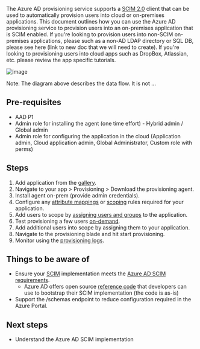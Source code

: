 The Azure AD provisioning service supports a [SCIM 2.0](https://aka.ms/scimoverview) client that can be used to automatically provision users into cloud or on-premises applications. This document outlines how you can use the Azure AD provisioning service to provision users into an on-premises application that is SCIM enabled. If you're looking to provision users into non-SCIM on-premises applications, please such as a non-AD LDAP directory or SQL DB, please see here (link to new doc that we will need to create). If you're looking to provisioning users into cloud apps such as DropBox, Atlassian, etc. please review the app specific tutorials. 

![image](https://user-images.githubusercontent.com/36525136/110343793-b2427100-7fe1-11eb-9bc3-05d6825f8f81.png)

Note: The diagram above describes the data flow. It is not ...

## Pre-requisites
* AAD P1
* Admin role for installing the agent (one time effort) - Hybrid admin / Global admin 
* Admin role for configuring the application in the cloud (Application admin, Cloud application admin, Global Administrator, Custom role with perms)

## Steps
1. Add application from the [gallery](https://docs.microsoft.com/en-us/azure/active-directory/manage-apps/add-application-portal).
1. Navigate to your app > Provisioning > Download the provisioning agent.
1. Install agent on-prem (provide admin credentials).
1. Configure any [attribute mappings](https://docs.microsoft.com/en-us/azure/active-directory/app-provisioning/customize-application-attributes) or [scoping](https://docs.microsoft.com/en-us/azure/active-directory/app-provisioning/define-conditional-rules-for-provisioning-user-accounts) rules required for your application.  
1. Add users to scope by [assigning users and groups](https://docs.microsoft.com/en-us/azure/active-directory/manage-apps/add-application-portal-assign-users) to the application.
1. Test provisioning a few users [on-demand](https://docs.microsoft.com/en-us/azure/active-directory/app-provisioning/provision-on-demand). 
1. Add additional users into scope by assigning them to your application. 
1. Navigate to the provisioning blade and hit start provisioning. 
1. Monitor using the [provisioning logs](https://docs.microsoft.com/en-us/azure/active-directory/reports-monitoring/concept-provisioning-logs). 

## Things to be aware of
* Ensure your [SCIM](https://aka.ms/scimoverview) implementation meets the [Azure AD SCIM requirements](https://docs.microsoft.com/en-us/azure/active-directory/app-provisioning/use-scim-to-provision-users-and-groups).
  * Azure AD offers open source [reference code](aka.ms/scimreferencecode) that developers can use to bootstrap their SCIM implementation (the code is as-is)
* Support the /schemas endpoint to reduce configuration required in the Azure Portal. 

## Next steps
* Understand the Azure AD SCIM implementation

